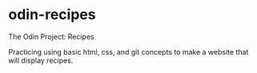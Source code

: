 # odin-recipes

The Odin Project: Recipes

Practicing using basic html, css, and git concepts to make a website that will display recipes.